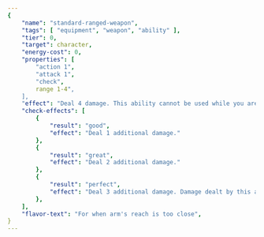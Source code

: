 ```yaml
---
{
	"name": "standard-ranged-weapon",
	"tags": [ "equipment", "weapon", "ability" ],
	"tier": 0,
	"target": character,
	"energy-cost": 0,
	"properties": [
		"action 1",
		"attack 1",
		"check",
		range 1-4",
	],
	"effect": "Deal 4 damage. This ability cannot be used while you are engaged.",
	"check-effects": [
		{
			"result": "good",
			"effect": "Deal 1 additional damage."
		},
		{
			"result": "great",
			"effect": "Deal 2 additional damage."
		},
		{
			"result": "perfect",
			"effect": "Deal 3 additional damage. Damage dealt by this ability is piercing damage."
		},
	],
	"flavor-text": "For when arm's reach is too close",
}
---
```

